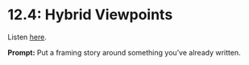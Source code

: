 # 12.4: Hybrid Viewpoints 

Listen [here](http://www.writingexcuses.com/2017/01/22/12-4-hybrid-viewpoints/). 

**Prompt:** Put a framing story around something you’ve already written.

